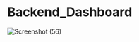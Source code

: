 # Backend_Dashboard
![Screenshot (56)](https://user-images.githubusercontent.com/62649759/144211286-e9710501-f7ac-4c6c-a83a-326c1681d5db.png)
